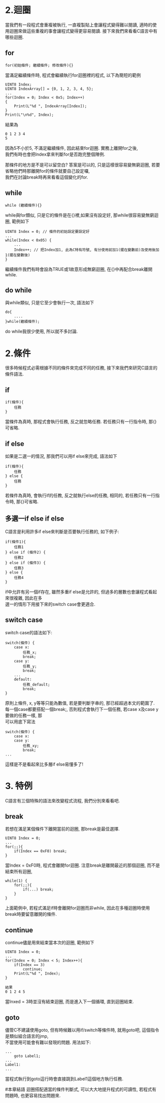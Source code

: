 # 2.迴圈
當我們有一段程式會重複被執行, 一直複製貼上會讓程式變得難以閱讀, 適時的使用迴圈來做這些重複的事會讓程式變得更容易閱讀.
接下來我們來看看C語言中有哪些迴圈.<br>

## for
```
for(初始條件; 繼續條件; 修改條件){}
```
當滿足繼續條件時, 程式會繼續執行for迴圈裡的程式, 以下為簡短的範例<br>
```
UINT8 Index;
UINT8 IndexArray[] = {0, 1, 2, 3, 4, 5};
...
for(Index = 0; Index < 0x5; Index++)
{
    Print(L"%d ", IndexArray[Index]);
}
Print(L"\n%d", Index);
```
結果為
```
0 1 2 3 4
5
```
因為5不小於5, 不滿足繼續條件, 因此結束for迴圈. 實務上離開for之後,<br>
我們有時也會把Index拿來判斷for是否跑完整個陣例.<br>

那條件的地方是不是可以留空白? 答案是可以的, 只是這樣很容易變無窮迴圈, 若要省略他們時那離開for的條件就要自己設定囉,<br>
我們在討論break時再來看看這個變化的for.

## while
```
while (繼續條件){}
```
while與for類似, 只是它的條件是在{}裡,如果沒有設定好, 那while很容易變無窮迴圈, 範例如下<br>
```
UINT8 Index = 0; // 條件的初始設定要設定好
...
while(Index < 0x05) {
    ...
    Index++; // 把Index加1, 此為C特有符號, 有分使用前加1(擺在變數前)及使用後加1(擺在變數後)
}
```
繼續條件我們有時會設為TRUE或1故意形成無窮迴圈, 在{}中再配合break離開while.

## do while
與while類似, 只是它至少會執行一次, 語法如下
```
do{
    ....
}while(繼續條件);
```
do while我很少使用, 所以就不多討論.<br>

# 2.條件
很多時候程式必需根據不同的條件來完成不同的任務, 接下來我們來研究C語言的條件語法.<br>
## if
```
if(條件){
    任務
}
```
當條件為真時, 那程式會執行任務, 反之就忽略任務. 若任務只有一行指令時, 那{}可省略.

## if else
如果是二選一的情況, 那我們可以用if else來完成, 語法如下
```
if(條件){
    任務
} else {
    任務
}
```
若條件為真時, 會執行if的任教, 反之就執行else的任務, 相同的, 若任務只有一行指令時, 那{}可省略.

## 多選一if else if else
C語言是利用許多if else來判斷是否要執行任務的, 如下例子:
```
if(條件1){
    任務1
} else if (條件2) {
    任務2
} else if (條件3) {
    任務3
} else {
    任務4
}
```
if中允許有另一個if存在, 雖然多重if else是允許的, 但過多的層數也會讓程式看起來很複雜, 因此在多<br>
選一的情形下用接下來的switch case會更適合.<br>

## switch case
switch case的語法如下:
```
switch(條件) {
    case x:
        任務_x;
        break;
    case y:
        任務_y;
        break;
    ...
    default:
        任務_default;
        break;
}
```
原則上條件, x, y等等只能為數值, 若是要判斷字串的, 那已經超過本文的範圍了.<br>
每一個case都要搭配一個break;, 否則程式會執行下一個任務, 若case x及case y要做的任務一樣, 那<br>
可以用底下寫法
```
switch(條件) {
    case x:
    case y:
        任務_xy;
        break;
...
```
這樣是不是看起來比多層if else易懂多了!<br>

# 3. 特例
C語言有三個特殊的語法來改變程式流程, 我們分別來看看吧.<br>

## break
若想在滿足某個條件下離開當前的迴圈, 那break是最佳選擇.<br>
```
UINT8 Index = 0;
...
for(;;){
    if(Index == 0xF0) break;
}
```
當Index = 0xF0時, 程式會離開for迴圈. 注意break是離開最近的那個迴圈, 而不是結束所有迴圈,
```
while(1) {
    for(;;){
        if(...) break;
    }
}
```
上面範例中, 若程式滿足if時會離開for迴圈而非while, 因此在多種迴圈時使用break時要留意離開的條件.

## continue
continue儘是用來結束當本次的迴圈, 範例如下<br>
```
UINT8 Index = 0;
...
for(Index = 0; Index < 5; Index++){
    if(Index == 3)
        continue;
    Print(L"%d ", Index);
}

結果
0 1 2 4 5
```
當Inxed = 3時並沒有結束迴圈, 而是進入下一個循環, 直到迴圈結束.

## goto
儘管C不建議使用goto, 但有時候難以用if/switch等條件時, 就用goto吧, 這個指令是類似組合語言的jmp,<br>
不當使用可能會有難以發現的問題. 用法如下:<br>
```
...
    goto Label1;
...
Label1:
...
```
當程式執行到goto這行時會直接跳到Label1這個地方執行任務.<br>

#本章結語
迴圈搭配適當的條件判斷式, 可以大大地提升程式的可讀性, 若程式有問題時, 也更容易找出問題來.<br>

